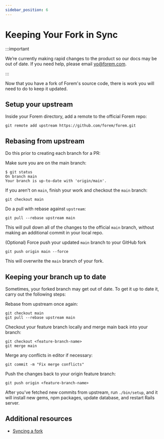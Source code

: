 ```yaml
---
sidebar_position: 6
---
```


# Keeping Your Fork in Sync

:::important

We’re currently making rapid changes to the product so our docs may be out of date. If you need help, please email [yo@forem.com](mailto:yo@forem.com).

:::

Now that you have a fork of Forem's source code, there is work you will need to
do to keep it updated.

## Setup your upstream

Inside your Forem directory, add a remote to the official Forem repo:

```shell
git remote add upstream https://github.com/forem/forem.git
```

## Rebasing from upstream

Do this prior to creating each branch for a PR:

Make sure you are on the main branch:

```shell
$ git status
On branch main
Your branch is up-to-date with 'origin/main'.
```

If you aren't on `main`, finish your work and checkout the `main` branch:

```shell
git checkout main
```

Do a pull with rebase against `upstream`:

```shell
git pull --rebase upstream main
```

This will pull down all of the changes to the official `main` branch, without
making an additional commit in your local repo.

(Optional) Force push your updated `main` branch to your GitHub fork

```shell
git push origin main --force
```

This will overwrite the `main` branch of your fork.

## Keeping your branch up to date

Sometimes, your forked branch may get out of date. To get it up to date it,
carry out the following steps:

Rebase from upstream once again:

```shell
git checkout main
git pull --rebase upstream main
```

Checkout your feature branch locally and merge main back into your branch:

```shell
git checkout <feature-branch-name>
git merge main
```

Merge any conflicts in editor if necessary:

```shell
git commit -m "Fix merge conflicts"
```

Push the changes back to your origin feature branch:

```shell
git push origin <feature-branch-name>
```

After you've fetched new commits from upstream, run `./bin/setup`, and it will
install new gems, npm packages, update database, and restart Rails server.

## Additional resources

- [Syncing a fork](https://help.github.com/articles/syncing-a-fork/)
